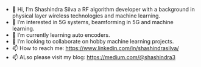 - 👋 Hi, I’m Shashindra Silva a RF algorithm developer with a background in physical layer wireless technologies and machine learning.
- 👀 I’m interested in 5G systems, beamforming in 5G and machine learning.
- 🌱 I’m currently learning auto encoders.
- 💞️ I’m looking to collaborate on hobby machine learning projects.
- 📫 How to reach me: https://www.linkedin.com/in/shashindrasilva/
- 📫 ALso please visit my blog: https://medium.com/@shashindra3

<!---
shashi3876/shashi3876 is a ✨ special ✨ repository because its `README.md` (this file) appears on your GitHub profile.
You can click the Preview link to take a look at your changes.
--->
